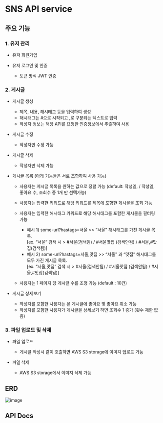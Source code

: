 # SNS API service

## 주요 기능

### 1. 유저 관리
  - 유저 회원가입
  
  - 유저 로그인 및 인증
  
    - 토큰 방식 JWT 인증

### 2. 게시글
  - 게시글 생성
    - 제목, 내용, 해시태그 등을 입력하여 생성
    - 해시태그는 #으로 시작되고 ,로 구분되는 텍스트로 입력
    - 작성자 정보는 해당 API를 요청한 인증정보에서 추출하여 사용
    
  - 게시글 수정
    - 작성자만 수정 가능
    
  - 게시글 삭제
    - 작성자만 삭제 가능
    
  - 게시글 목록 (아래 기능들은 서로 조합하여 사용 가능)
    - 사용자는 게시글 목록을 원하는 값으로 정렬 가능 (default: 작성일, / 작성일, 좋아요 수, 조회수 중 1개 만 선택가능)
    - 사용자는 입력한 키워드로 해당 키워드를 제목에 포함한 게시물을 조회 가능
    - 사용자는 입력한 해시태그 키워드로 해당 해시태그를 포함한 게시물을 필터링 가능  
      - 예시 1) some-url?hastags=서울 >> “서울" 해시태그를 가진 게시글 목록.  
        [ex. “서울” 검색 시 > #서울(검색됨) / #서울맛집 (검색안됨)  / #서울,#맛집(검색됨)]  
      - 예시 2) some-url?hastags=서울,맛집 >> “서울" 과 “맛집” 해시태그를 모두 가진 게시글 목록.  
        [ex. “서울,맛집” 검색 시 > #서울(검색안됨) / #서울맛집 (검색안됨)  / #서울,#맛집(검색됨)]  
  
    - 사용자는 1 페이지 당 게시글 수를 조정 가능 (default : 10건)
    
  - 게시글 상세보기
    - 작성자를 포함한 사용자는 본 게시글에 좋아요 및 좋아요 취소 가능 
    - 작성자를 포함한 사용자가 게시글을 상세보기 하면 조회수 1 증가 (횟수 제한 없음)
    
### 3. 파일 업로드 및 삭제
  - 파일 업로드
    - 게시글 작성시 같이 호출하면 AWS S3 storage에 이미지 업로드 가능
    
  - 파일 삭제
    - AWS S3 storage에서 이미지 삭제 가능 
    
## ERD

![image](https://user-images.githubusercontent.com/99064214/206108839-0203ed13-f285-4262-87aa-79aaa2f747b3.png)


## API Docs
